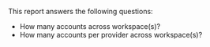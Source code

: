 This report answers the following questions:

- How many accounts across workspace(s)?
- How many accounts per provider across workspace(s)?
